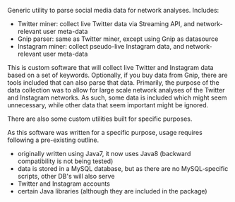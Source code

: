 Generic utility to parse social media data for network analyses. Includes:

- Twitter miner: collect live Twitter data via Streaming API, and network-relevant user meta-data
- Gnip parser: same as Twitter miner, except using Gnip as datasource
- Instagram miner: collect pseudo-live Instagram data, and network-relevant user meta-data

This is custom software that will collect live Twitter and Instagram data based on a set of keywords. Optionally, if you buy data from Gnip, there are tools included that can also parse that data. Primarily, the purpose of the data collection was to allow for large scale network analyses of the Twitter and Instagram networks. As such, some data is included which might seem unnecessary, while other data that seem important might be ignored.

There are also some custom utilities built for specific purposes.

As this software was written for a specific purpose, usage requires following a pre-existing outline.

- originally written using Java7, it now uses Java8 (backward compatibility is not being tested)
- data is stored in a MySQL database, but as there are no MySQL-specific scripts, other DB's will also serve 
- Twitter and Instagram accounts
- certain Java libraries (although they are included in the package)